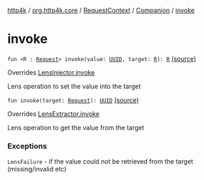 [http4k](../../../index.md) / [org.http4k.core](../../index.md) / [RequestContext](../index.md) / [Companion](index.md) / [invoke](./invoke.md)

# invoke

`fun <R : `[`Request`](../../-request/index.md)`> invoke(value: `[`UUID`](https://docs.oracle.com/javase/9/docs/api/java/util/UUID.html)`, target: `[`R`](invoke.md#R)`): `[`R`](invoke.md#R) [(source)](https://github.com/http4k/http4k/blob/master/http4k-core/src/main/kotlin/org/http4k/core/RequestContext.kt#L16)

Overrides [LensInjector.invoke](../../../org.http4k.lens/-lens-injector/invoke.md)

Lens operation to set the value into the target

`fun invoke(target: `[`Request`](../../-request/index.md)`): `[`UUID`](https://docs.oracle.com/javase/9/docs/api/java/util/UUID.html) [(source)](https://github.com/http4k/http4k/blob/master/http4k-core/src/main/kotlin/org/http4k/core/RequestContext.kt#L18)

Overrides [LensExtractor.invoke](../../../org.http4k.lens/-lens-extractor/invoke.md)

Lens operation to get the value from the target

### Exceptions

`LensFailure` - if the value could not be retrieved from the target (missing/invalid etc)